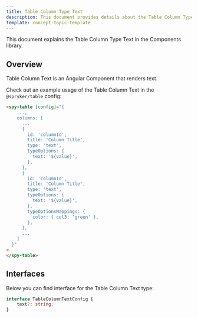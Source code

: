 ```yaml
---
title: Table Column Type Text
description: This document provides details about the Table Column Type Text in the Components Library.
template: concept-topic-template
---
```


This document explains the Table Column Type Text in the Components library.

## Overview

Table Column Text is an Angular Component that renders text.

Check out an example usage of the Table Column Text in the `@spryker/table` config:

```html
<spy-table [config]="{
    ...,
    columns: [
      ...
      {
        id: 'columnId',
        title: 'Column Title',
        type: 'text',
        typeOptions: {
          text: '${value}',
        },
      },
      {
        id: 'columnId',
        title: 'Column Title',
        type: 'text',
        typeOptions: {
          text: '${value}',
        },
        typeOptionsMappings: {
          color: { col3: 'green' },
        },
      },
      ...
    ]
  }"
>
</spy-table>
```

## Interfaces

Below you can find interface for the Table Column Text type:

```ts
interface TableColumnTextConfig {
    text?: string;
}
```
